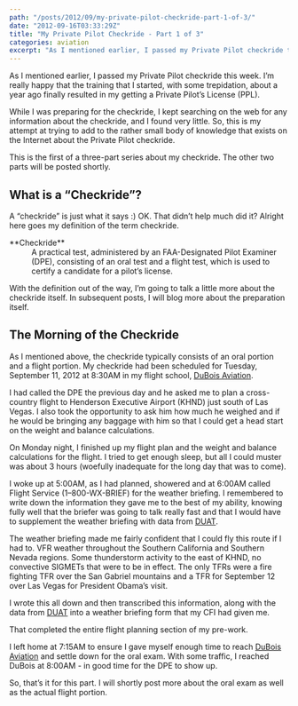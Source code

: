 ```yaml
---
path: "/posts/2012/09/my-private-pilot-checkride-part-1-of-3/"
date: "2012-09-16T03:33:29Z"
title: "My Private Pilot Checkride - Part 1 of 3"
categories: aviation
excerpt: "As I mentioned earlier, I passed my Private Pilot checkride this week. I’mreally happy that the tra..."
---
```


As I mentioned earlier, I passed my Private Pilot checkride this week. I’m
really happy that the training that I started, with some trepidation, about
a year ago finally resulted in my getting a Private Pilot’s License (PPL).

While I was preparing for the checkride, I kept searching on the web for any
information about the checkride, and I found very little. So, this is my
attempt at trying to add to the rather small body of knowledge that exists
on the Internet about the Private Pilot checkride.

This is the first of a three-part series about my checkride. The
other two parts will be posted shortly.

## What is a “Checkride”?

A “checkride” is just what it says :) OK. That didn’t help much did it?
Alright here goes my definition of the term checkride.

<dl>

<dt>**Checkride**</dt>

<dd>A practical test, administered by an FAA-Designated Pilot Examiner (DPE), consisting of an oral test and a flight test, which is used to certify a candidate for a pilot’s license.</dd>

</dl>

With the definition out of the way, I’m going to talk a little more about
the checkride itself. In subsequent posts, I will blog more about the
preparation itself.

## The Morning of the Checkride

As I mentioned above, the checkride typically consists of an oral portion
and a flight portion. My checkride had been scheduled for Tuesday, September
11, 2012 at 8:30AM in my flight school, [DuBois Aviation](http://www.duboisaviation.com/ "DuBois Aviation").

I had called the DPE the previous day and he asked me to plan a
cross-country flight to Henderson Executive Airport (KHND) just south of
Las Vegas. I also took the opportunity to ask him how much he
weighed and if he would be bringing any baggage with him so that I
could get a head start on the weight and balance calculations.

On Monday night, I finished up my flight plan and the weight and
balance calculations for the flight. I tried to get enough sleep,
but all I could muster was about 3 hours (woefully inadequate for
the long day that was to come).

I woke up at 5:00AM, as I had planned, showered and at 6:00AM called
Flight Service (1–800-WX-BRIEF) for the weather briefing. I
remembered to write down the information they gave me to the best of
my ability, knowing fully well that the briefer was going to talk
really fast and that I would have to supplement the weather briefing
with data from [DUAT](http://www.duat.com/ "DUAT").

The weather briefing made me fairly confident that I could fly this
route if I had to. VFR weather throughout the Southern California
and Southern Nevada regions. Some thunderstorm activity to the east
of KHND, no convective SIGMETs that were to be in effect. The only
TFRs were a fire fighting TFR over the San Gabriel mountains and a
TFR for September 12 over Las Vegas for President Obama’s visit.

I wrote this all down and then transcribed this information, along
with the data from [DUAT](http://www.duat.com/ "DUAT") into a weather briefing form that my
CFI had given me.

That completed the entire flight planning section of my pre-work.

I left home at 7:15AM to ensure I gave myself enough time to reach
[DuBois Aviation](http://www.duboisaviation.com/ "DuBois Aviation") and settle down for the oral exam. With
some traffic, I reached DuBois at 8:00AM - in good time for the DPE
to show up.

So, that’s it for this part. I will shortly post more about the oral
exam as well as the actual flight portion.